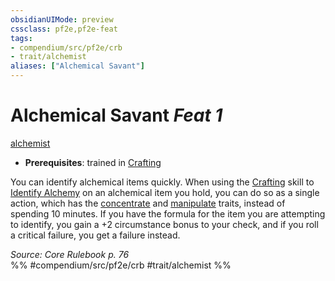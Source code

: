 ```yaml
---
obsidianUIMode: preview
cssclass: pf2e,pf2e-feat
tags:
- compendium/src/pf2e/crb
- trait/alchemist
aliases: ["Alchemical Savant"]
---
```

# Alchemical Savant  *Feat 1*  
[alchemist](../../Rules/traits/alchemist.md)  

- **Prerequisites**: trained in [Crafting](../skills.md#Crafting)

You can identify alchemical items quickly. When using the [Crafting](../skills.md#Crafting) skill to [Identify Alchemy](../../Rules/actions/identify-alchemy.md) on an alchemical item you hold, you can do so as a single action, which has the [concentrate](../../Rules/traits/concentrate.md) and [manipulate](../../Rules/traits/manipulate.md) traits, instead of spending 10 minutes. If you have the formula for the item you are attempting to identify, you gain a +2 circumstance bonus to your check, and if you roll a critical failure, you get a failure instead.

*Source: Core Rulebook p. 76*  
%% #compendium/src/pf2e/crb #trait/alchemist %%